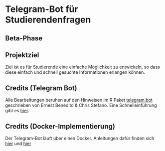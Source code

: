 # Telegram-Bot für Studierendenfragen

## Beta-Phase

## Projektziel
Ziel ist es für Studierende eine einfache Möglichkeit zu entwickeln, so dass diese einfach und schnell gesuchte Informationen erlangen können. 

## Credits (Telegram Bot)
Alle Bearbeitungen beruhen auf den Hinweisen im R Paket [telegram.bot](https://cran.r-project.org/web/packages/telegram.bot/index.html) geschrieben von Ernest Benedito & Chris Stefano. Eine Schnelleinführung gibt es [hier](https://ebeneditos.github.io/telegram.bot/).

## Credits (Docker-Implementierung)
Der Telegram-Bot läuft über einen Docker. Anleitungen dafür finden sich [hier](https://www.r-bloggers.com/2021/05/best-practices-for-r-with-docker/) und [hier](https://www.r-bloggers.com/2019/02/running-your-r-script-in-docker/)